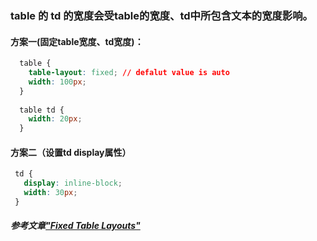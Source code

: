 ### table 的 td 的宽度会受table的宽度、td中所包含文本的宽度影响。
#### 方案一(固定table宽度、td宽度)：
``` css
  table {
    table-layout: fixed; // defalut value is auto
    width: 100px;
  }
  
  table td {
    width: 20px;
  }
```
#### 方案二（设置td display属性）
``` css
 td {
   display: inline-block;
   width: 30px;
 }
```

##### 参考文章["Fixed Table Layouts"](https://css-tricks.com/fixing-tables-long-strings/)
